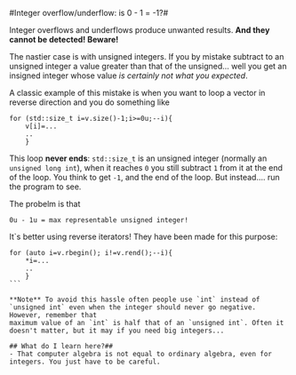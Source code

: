 #Integer overflow/underflow: is 0 - 1 = -1?#

Integer overflows and underflows produce unwanted results. **And they cannot be detected!  Beware!**

The nastier case is with unsigned integers. If you by mistake subtract
to an unsigned integer a value greater than that of the unsigned... well you get
an insigned integer whose value *is certainly not what you expected*.

A classic example of this mistake is when you want to
loop a vector in reverse direction and you do something like

```
for (std::size_t i=v.size()-1;i>=0u;--i){
    v[i]=...
    ..
    }
```

This loop **never ends**: `std::size_t` is an unsigned integer (normally an `unsigned long int`), when
it reaches `0` you still subtract `1` from it at the end of the loop. You think to get `-1`, and the end of the loop. But
instead.... run the program to see.

The probelm is that

```
0u - 1u = max representable unsigned integer!
```


It`s better using reverse iterators! They have been made for this purpose:

`````
for (auto i=v.rbegin(); i!=v.rend();--i){
    *i=...
    ..
    }
```

**Note** To avoid this hassle often people use `int` instead of `unsigned int` even when the integer should never go negative. However, remember that
maximum value of an `int` is half that of an `unsigned int`. Often it doesn't matter, but it may if you need big integers...   

## What do I learn here?##
- That computer algebra is not equal to ordinary algebra, even for integers. You just have to be careful.